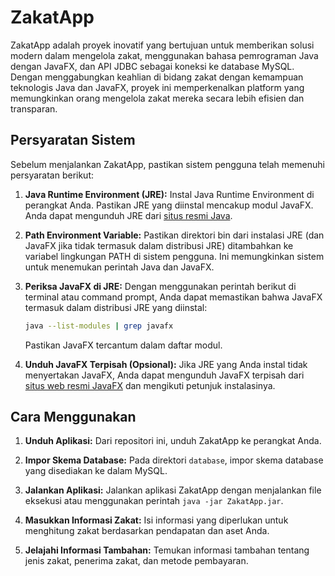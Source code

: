 # ZakatApp

ZakatApp adalah proyek inovatif yang bertujuan untuk memberikan solusi modern dalam mengelola zakat, menggunakan bahasa pemrograman Java dengan JavaFX, dan API JDBC sebagai koneksi ke database MySQL. Dengan menggabungkan keahlian di bidang zakat dengan kemampuan teknologis Java dan JavaFX, proyek ini memperkenalkan platform yang memungkinkan orang mengelola zakat mereka secara lebih efisien dan transparan.

## Persyaratan Sistem

Sebelum menjalankan ZakatApp, pastikan sistem pengguna telah memenuhi persyaratan berikut:

1. **Java Runtime Environment (JRE):** Instal Java Runtime Environment di perangkat Anda. Pastikan JRE yang diinstal mencakup modul JavaFX. Anda dapat mengunduh JRE dari [situs resmi Java](https://www.oracle.com/java/technologies/javase-downloads.html).

2. **Path Environment Variable:** Pastikan direktori bin dari instalasi JRE (dan JavaFX jika tidak termasuk dalam distribusi JRE) ditambahkan ke variabel lingkungan PATH di sistem pengguna. Ini memungkinkan sistem untuk menemukan perintah Java dan JavaFX.

3. **Periksa JavaFX di JRE:** Dengan menggunakan perintah berikut di terminal atau command prompt, Anda dapat memastikan bahwa JavaFX termasuk dalam distribusi JRE yang diinstal:
    ```bash
    java --list-modules | grep javafx
    ```

    Pastikan JavaFX tercantum dalam daftar modul.

4. **Unduh JavaFX Terpisah (Opsional):** Jika JRE yang Anda instal tidak menyertakan JavaFX, Anda dapat mengunduh JavaFX terpisah dari [situs web resmi JavaFX](https://openjfx.io/) dan mengikuti petunjuk instalasinya.

## Cara Menggunakan

1. **Unduh Aplikasi:** Dari repositori ini, unduh ZakatApp ke perangkat Anda.

2. **Impor Skema Database:** Pada direktori `database`, impor skema database yang disediakan ke dalam MySQL.

3. **Jalankan Aplikasi:** Jalankan aplikasi ZakatApp dengan menjalankan file eksekusi atau menggunakan perintah `java -jar ZakatApp.jar`.

4. **Masukkan Informasi Zakat:** Isi informasi yang diperlukan untuk menghitung zakat berdasarkan pendapatan dan aset Anda.

5. **Jelajahi Informasi Tambahan:** Temukan informasi tambahan tentang jenis zakat, penerima zakat, dan metode pembayaran.
